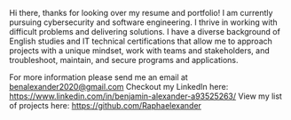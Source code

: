 Hi there, thanks for looking over my resume and portfolio! I am currently pursuing cybersecurity and software engineering. I thrive in working with difficult problems and delivering solutions. I have a diverse background of English studies and IT technical certifications that allow me to approach projects with a unique mindset, work with teams and stakeholders, and troubleshoot, maintain, and secure programs and applications. 

For more information please send me an email at benalexander2020@gmail.com
Checkout my LinkedIn here: https://www.linkedin.com/in/benjamin-alexander-a93525263/
View my list of projects here: https://github.com/Raphaelexander

